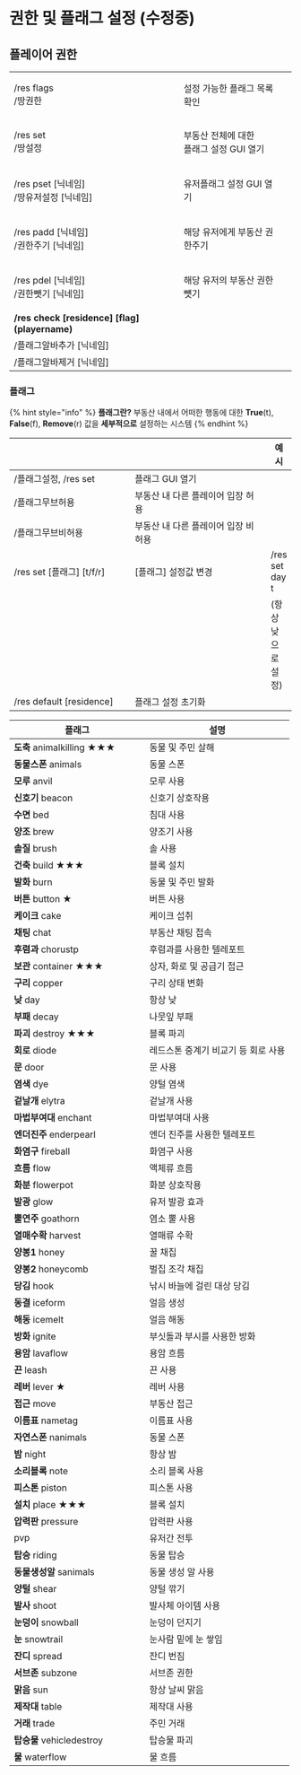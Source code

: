 # 권한 및 플래그 설정 (수정중)

## 플레이어 권한

|                                                   |                                    |   |
| ------------------------------------------------- | ---------------------------------- | - |
| <p>/res flags<br>/땅권한</p>                         | 설정 가능한 플래그 목록 확인                   |   |
| <p>/res set<br>/땅설정</p>                           | <p>부동산 전체에 대한<br>플래그 설정 GUI 열기</p> |   |
| <p>/res pset [닉네임]<br>/땅유저설정 [닉네임]</p>            | 유저플래그 설정 GUI 열기                    |   |
| <p>/res padd [닉네임]<br>/권한주기 [닉네임]</p>             | 해당 유저에게 부동산 권한주기                   |   |
| <p>/res pdel [닉네임]<br>/권한뺏기 [닉네임]</p>             | 해당 유저의 부동산 권한뻇기                    |   |
| **/res check \[residence] \[flag] (playername)**  |                                    |   |
| /플래그알바추가 \[닉네임]                                   |                                    |   |
| /플래그알바제거 \[닉네임]                                   |                                    |   |

### 플래그

{% hint style="info" %}
**플래그란?** 부동산 내에서 어떠한 행동에 대한 **True**(t), **False**(f), **Remove**(r) 값을 **세부적으로** 설정하는 시스템
{% endhint %}

<table data-header-hidden><thead><tr><th width="243.33333333333331"></th><th width="303"></th><th>예시</th></tr></thead><tbody><tr><td>/플래그설정, /res set</td><td>플래그 GUI 열기</td><td></td></tr><tr><td>/플래그무브허용</td><td>부동산 내 다른 플레이어 입장 허용</td><td>​</td></tr><tr><td>/플래그무브비허용</td><td>부동산 내 다른 플레이어 입장 비허용</td><td>​</td></tr><tr><td>/res set [플래그] [t/f/r]</td><td>[플래그] 설정값 변경</td><td>/res set day t</td></tr><tr><td></td><td>​</td><td>​(항상 낮으로 설정)</td></tr><tr><td>/res default [residence]</td><td>플래그 설정 초기화</td><td></td></tr></tbody></table>

<table><thead><tr><th width="226">플래그</th><th>설명</th></tr></thead><tbody><tr><td><strong>도축</strong> animalkilling ★★★</td><td>동물 및 주민 살해</td></tr><tr><td><strong>동물스폰</strong> animals</td><td>동물 스폰</td></tr><tr><td><strong>모루</strong> anvil</td><td>모루 사용</td></tr><tr><td><strong>신호기</strong> beacon</td><td>신호기 상호작용</td></tr><tr><td><strong>수면</strong> bed</td><td>침대 사용</td></tr><tr><td><strong>양조</strong> brew</td><td>양조기 사용</td></tr><tr><td><strong>솔질</strong> brush</td><td>솔 사용</td></tr><tr><td><strong>건축</strong> build ★★★</td><td>블록 설치</td></tr><tr><td><strong>발화</strong> burn</td><td>동물 및 주민 발화</td></tr><tr><td><strong>버튼</strong> button ★</td><td>버튼 사용</td></tr><tr><td><strong>케이크</strong> cake</td><td>케이크 섭취</td></tr><tr><td><strong>채팅</strong> chat</td><td>부동산 채팅 접속</td></tr><tr><td><strong>후렴과</strong> chorustp</td><td>후렴과를 사용한 텔레포트</td></tr><tr><td><strong>보관</strong> container ★★★</td><td>상자, 화로 및 공급기 접근</td></tr><tr><td><strong>구리</strong> copper</td><td>구리 상태 변화</td></tr><tr><td><strong>낮</strong> day</td><td>항상 낮</td></tr><tr><td><strong>부패</strong> decay</td><td>나뭇잎 부패</td></tr><tr><td><strong>파괴</strong> destroy ★★★</td><td>블록 파괴</td></tr><tr><td><strong>회로</strong> diode</td><td>레드스톤 중계기 비교기 등 회로 사용</td></tr><tr><td><strong>문</strong> door</td><td>문 사용</td></tr><tr><td><strong>염색</strong> dye</td><td>양털 염색</td></tr><tr><td><strong>겉날개</strong> elytra</td><td>겉날개 사용</td></tr><tr><td><strong>마법부여대</strong> enchant</td><td>마법부여대 사용</td></tr><tr><td><strong>엔더진주</strong> enderpearl</td><td>엔더 진주를 사용한 텔레포트</td></tr><tr><td><strong>화염구</strong> fireball</td><td>화염구 사용</td></tr><tr><td><strong>흐름</strong> flow</td><td>액체류 흐름</td></tr><tr><td><strong>화분</strong> flowerpot</td><td>화분 상호작용</td></tr><tr><td><strong>발광</strong> glow</td><td>유저 발광 효과</td></tr><tr><td><strong>뿔연주</strong> goathorn</td><td>염소 뿔 사용</td></tr><tr><td><strong>열매수확</strong> harvest</td><td>열매류 수확</td></tr><tr><td><strong>양봉1</strong> honey</td><td>꿀 채집</td></tr><tr><td><strong>양봉2</strong> honeycomb</td><td>벌집 조각 채집</td></tr><tr><td><strong>당김</strong> hook</td><td>낚시 바늘에 걸린 대상 당김</td></tr><tr><td><strong>동결</strong> iceform</td><td>얼음 생성</td></tr><tr><td><strong>해동</strong> icemelt</td><td>얼음 해동</td></tr><tr><td><strong>방화</strong> ignite</td><td>부싯돌과 부시를 사용한 방화</td></tr><tr><td><strong>용암</strong> lavaflow</td><td>용암 흐름</td></tr><tr><td><strong>끈</strong> leash</td><td>끈 사용</td></tr><tr><td><strong>레버</strong> lever ★</td><td>레버 사용</td></tr><tr><td><strong>접근</strong> move</td><td>부동산 접근</td></tr><tr><td><strong>이름표</strong> nametag</td><td>이름표 사용</td></tr><tr><td><strong>자연스폰</strong> nanimals</td><td>동물 스폰</td></tr><tr><td><strong>밤</strong> night</td><td>항상 밤</td></tr><tr><td><strong>소리블록</strong> note</td><td>소리 블록 사용</td></tr><tr><td><strong>피스톤</strong> piston</td><td>피스톤 사용</td></tr><tr><td><strong>설치</strong> place ★★★</td><td>블록 설치</td></tr><tr><td><strong>압력판</strong> pressure</td><td>압력판 사용</td></tr><tr><td>pvp</td><td>유저간 전투</td></tr><tr><td><strong>탑승</strong> riding</td><td>동물 탑승</td></tr><tr><td><strong>동물생성알</strong> sanimals</td><td>동물 생성 알 사용</td></tr><tr><td><strong>양털</strong> shear</td><td>양털 깎기</td></tr><tr><td><strong>발사</strong> shoot</td><td>발사체 아이템 사용</td></tr><tr><td><strong>눈덩이</strong> snowball</td><td>눈덩이 던지기</td></tr><tr><td><strong>눈</strong> snowtrail</td><td>눈사람 밑에 눈 쌓임</td></tr><tr><td><strong>잔디</strong> spread</td><td>잔디 번짐</td></tr><tr><td><strong>서브존</strong> subzone</td><td>서브존 권한</td></tr><tr><td><strong>맑음</strong> sun</td><td>항상 날씨 맑음</td></tr><tr><td><strong>제작대</strong> table</td><td>제작대 사용</td></tr><tr><td><strong>거래</strong> trade</td><td>주민 거래</td></tr><tr><td><strong>탑승물</strong> vehicledestroy</td><td>탑승물 파괴</td></tr><tr><td><strong>물</strong> waterflow</td><td>물 흐름</td></tr></tbody></table>
